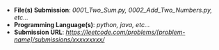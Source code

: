 [//]: # "Credit: https://github.com/neetcode-gh/leetcode/blob/main/.github/pull_request_template.md"
[//]: # "Pull Request Template"
[//]: # "Replace the placeholder values in the template below"

- **File(s) Submission**: _0001_Two_Sum.py, 0002_Add_Two_Numbers.py, etc..._
- **Programming Language(s)**: _python, java, etc..._
- **Submission URL**: _https://leetcode.com/problems/[problem-name]/submissions/xxxxxxxxx/_
